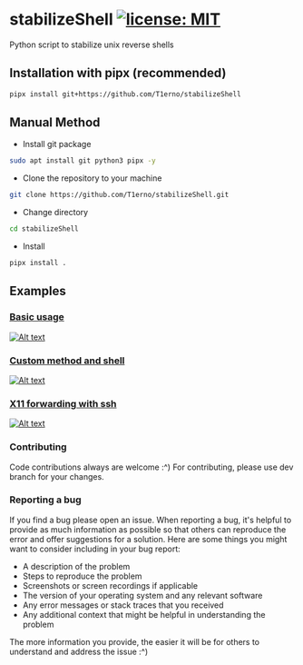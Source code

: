 # stabilizeShell [![license: MIT](https://img.shields.io/github/license/b0o/tmux-autoreload?style=flat&color=green)](https://mit-license.org)

Python script to stabilize unix reverse shells

## Installation with pipx (recommended)

```bash
pipx install git+https://github.com/T1erno/stabilizeShell
```

## Manual Method

- Install git package

```bash
sudo apt install git python3 pipx -y
```

- Clone the repository to your machine

```bash
git clone https://github.com/T1erno/stabilizeShell.git
```

- Change directory

```bash
cd stabilizeShell
```

- Install

```bash
pipx install .
```

## Examples

### [ Basic usage ]( https://www.youtube.com/watch?v=75IZtELoUwQ )
[![Alt text](https://img.youtube.com/vi/75IZtELoUwQ/0.jpg)](https://www.youtube.com/watch?v=75IZtELoUwQ)
### [ Custom method and shell ]( https://www.youtube.com/watch?v=l7Z-PYgkQiE )
[![Alt text](https://img.youtube.com/vi/l7Z-PYgkQiE/0.jpg)](https://www.youtube.com/watch?v=l7Z-PYgkQiE)
### [ X11 forwarding with ssh ]( https://www.youtube.com/watch?v=4HTK_Rvnuc8 )
[![Alt text](https://img.youtube.com/vi/4HTK_Rvnuc8/0.jpg)](https://www.youtube.com/watch?v=4HTK_Rvnuc8)




### Contributing

Code contributions always are welcome :^)
For contributing, please use dev branch for your changes.

### Reporting a bug

If you find a bug please open an issue. When reporting a bug, it's helpful to provide as much information as possible so that others can reproduce the error and offer suggestions for a solution. Here are some things you might want to consider including in your bug report:

- A description of the problem
- Steps to reproduce the problem
- Screenshots or screen recordings if applicable
- The version of your operating system and any relevant software
- Any error messages or stack traces that you received
- Any additional context that might be helpful in understanding the problem

The more information you provide, the easier it will be for others to understand and address the issue :^)
